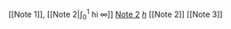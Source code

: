 [[Note 1]], 
[[Note 2|$\int_0^1$ hi $\infty$]]
[Note 2](Note%202.md)
[$h$](Note%203.md)
[[Note 2]]
[[Note 3]]